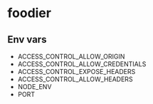 # foodier

## Env vars

* ACCESS_CONTROL_ALLOW_ORIGIN
* ACCESS_CONTROL_ALLOW_CREDENTIALS
* ACCESS_CONTROL_EXPOSE_HEADERS
* ACCESS_CONTROL_ALLOW_HEADERS
* NODE_ENV
* PORT
